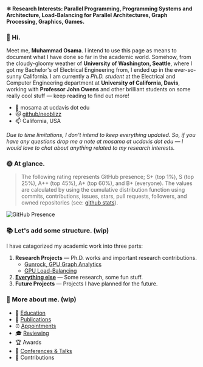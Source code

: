 #### ⚛️ Research Interests: Parallel Programming, Programming Systems and Architecture, Load-Balancing for Parallel Architectures, Graph Processing, Graphics, Games.

### :wave: Hi.
Meet me, **Muhammad Osama**. I intend to use this page as means to document what I have done so far in the academic world. Somehow, from the cloudy-gloomy weather of **University of Washington, Seattle**, where I got my Bachelor's of Electrical Engineering from, I ended up in the ever-so-sunny California. I am currently a *Ph.D. student* at the Electrical and Computer Engineering department at **University of California, Davis**, working with **Professor John Owens** and other brilliant students on some really cool stuff — keep reading to find out more!

* :email: mosama at ucdavis dot edu
* :cat: [github/neoblizz](https://github.com/neoblizz)
* :mailbox: California, USA

*Due to time limitations, I don't intend to keep everything updated. So, if you have any questions drop me a note at mosama at ucdavis dot edu — I would love to chat about anything related to my research interests.*

### :sun_with_face: At glance.
> The following rating represents GitHub presence; S+ (top 1%), S (top 25%), A++ (top 45%), A+ (top 60%), and B+ (everyone). The values are calculated by using the cumulative distribution function using commits, contributions, issues, stars, pull requests, followers, and owned repositories (see: [github stats](https://github.com/anuraghazra/github-readme-stats)).

![GitHub Presence](https://github-readme-stats.vercel.app/api?username=neoblizz&count_private=true&show_icons=true&theme=dracula)

### :books: Let's add some structure. (wip)
I have catagorized my academic work into three parts:

1. **Research Projects** — Ph.D. works and important research contributions.
    - [Gunrock, GPU Graph Analytics](https://github.com/neoblizz/neoblizz/blob/main/research/GUNROCK.md)
    - [GPU Load-Balancing](https://github.com/neoblizz/neoblizz/blob/main/research/LOAD-BALANCE.md)
3. [**Everything else**](https://github.com/neoblizz?tab=repositories&q=&type=public&language=&sort=) — Some research, some fun stuff.
4. **Future Projects** — Projects I have planned for the future.

### :space_invader: More about me. (wip)
- 🌱 [Education](https://github.com/neoblizz/neoblizz/blob/main/about/EDUCATION.md)
- 📝 [Publications](https://github.com/neoblizz/neoblizz/blob/main/about/PUBLICATIONS.md)
- ⏰ [Appointments](https://github.com/neoblizz/neoblizz/blob/main/about/APPOINTMENTS.md)
- 🎓 [Reviewing](https://github.com/neoblizz/neoblizz/blob/main/about/REVIEWING.md)
- 🏆 Awards
- 🍍 [Conferences & Talks](https://github.com/neoblizz/neoblizz/blob/main/about/PRESENTATIONS.md)
- 🎉 Contributions
